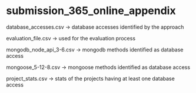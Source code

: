 # submission_365_online_appendix

database_accesses.csv -> database accesses identified by the approach


evaluation_file.csv -> used for the evaluation process


mongodb_node_api_3-6.csv -> mongodb methods identified as database access


mongoose_5-12-8.csv -> mongoose methods identified as database access


project_stats.csv -> stats of the projects having at least one database access
